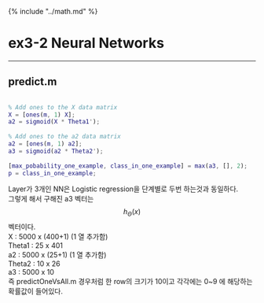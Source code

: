 {% include "../math.md" %}  

  
# ex3-2 Neural Networks  
---  
  
<!-- toc -->  

  
## predict.m  
  
```matlab  
  
% Add ones to the X data matrix  
X = [ones(m, 1) X];  
a2 = sigmoid(X * Theta1');  
  
% Add ones to the a2 data matrix  
a2 = [ones(m, 1) a2];  
a3 = sigmoid(a2 * Theta2');  
  
[max_pobability_one_example, class_in_one_example] = max(a3, [], 2);  
p = class_in_one_example;  
```  
Layer가 3개인 NN은 Logistic regression을 단계별로 두번 하는것과 동일하다.     
그렇게 해서 구해진 a3 벡터는  $$h_\Theta(x)$$ 벡터이다.     
X : 5000 x (400+1) (1 열 추가함)    
Theta1 : 25 x 401    
a2 : 5000 x (25+1) (1 열 추가함)    
Theta2 : 10 x 26    
a3 : 5000 x 10     
즉 predictOneVsAll.m 경우처럼 한 row의 크기가 10이고 각각에는 0~9 에 해당하는 확률값이 들어있다.     
  
  
